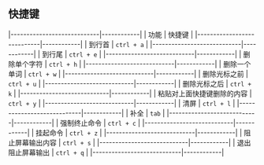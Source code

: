 ##  快捷键
|----------------------------|------------|
| 功能                       | 快捷键     |
|----------------------------|------------|
| 到行首                     | `ctrl + a` |
|----------------------------|------------|
| 到行尾                     | `ctrl + e` |
|----------------------------|------------|
| 删除单个字符               | `ctrl + h` |
|----------------------------|------------|
| 删除一个单词               | `ctrl + w` |
|----------------------------|------------|
| 删除光标之前               | `ctrl + u` |
|----------------------------|------------|
| 删除光标之后               | `ctrl + k` |
|----------------------------|------------|
| 粘贴对上面快捷键删除的内容 | `ctrl + y` |
|----------------------------|------------|
| 清屏                       | `ctrl + l` |
|----------------------------|------------|
| 补全                       | `tab`      |
|----------------------------|------------|
| 强制终止命令               | `ctrl + c` |
|----------------------------|------------|
| 挂起命令                   | `ctrl + z` |
|----------------------------|------------|
| 阻止屏幕输出内容           | `ctrl + s` |
|----------------------------|------------|
| 退出阻止屏幕输出           | `ctrl + q` |
|----------------------------|------------|



